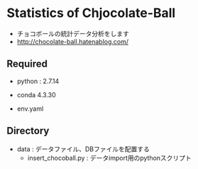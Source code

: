 # Statistics of Chjocolate-Ball

- チョコボールの統計データ分析をします
- http://chocolate-ball.hatenablog.com/

## Required

- python : 2.7.14
- conda 4.3.30

- env.yaml

## Directory

- data : データファイル、DBファイルを配置する
  - insert_chocoball.py : データimport用のpythonスクリプト

